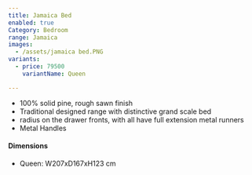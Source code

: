 ```yaml
---
title: Jamaica Bed
enabled: true
Category: Bedroom
range: Jamaica
images:
  - /assets/jamaica bed.PNG
variants:
  - price: 79500
    variantName: Queen

---
```

* 100% solid pine, rough sawn finish
* Traditional designed range with distinctive grand scale bed
* radius on the drawer fronts, with all have full extension metal runners
* Metal Handles

#### Dimensions
* Queen: W207xD167xH123 cm
